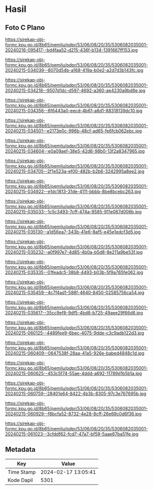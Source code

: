 # Hasil

## Foto C Plano

https://sirekap-obj-formc.kpu.go.id/8b65/pemilu/pdpr/53/06/08/20/35/5306082035001-20240216-095417--bd4faa52-d215-436f-b134-1391667ff153.jpg

https://sirekap-obj-formc.kpu.go.id/8b65/pemilu/pdpr/53/06/08/20/35/5306082035001-20240215-034039--8070d54b-a168-419a-b0e2-a2d7d3b143fc.jpg

https://sirekap-obj-formc.kpu.go.id/8b65/pemilu/pdpr/53/06/08/20/35/5306082035001-20240215-034218--9507d1dc-d597-4692-a360-ae4230a9bd6e.jpg

https://sirekap-obj-formc.kpu.go.id/8b65/pemilu/pdpr/53/06/08/20/35/5306082035001-20240215-034356--8f6443a0-eecd-4b61-a8d1-88318139dc10.jpg

https://sirekap-obj-formc.kpu.go.id/8b65/pemilu/pdpr/53/06/08/20/35/5306082035001-20240215-034501--e2173e0c-996b-48cf-ad65-fe6fcb062ebc.jpg

https://sirekap-obj-formc.kpu.go.id/8b65/pemilu/pdpr/53/06/08/20/35/5306082035001-20240215-034604--e0a09aef-38e5-42d6-98b0-13f2a8347965.jpg

https://sirekap-obj-formc.kpu.go.id/8b65/pemilu/pdpr/53/06/08/20/35/5306082035001-20240215-034705--2f1e523a-ef00-482b-b2b6-3242995a8ee2.jpg

https://sirekap-obj-formc.kpu.go.id/8b65/pemilu/pdpr/53/06/08/20/35/5306082035001-20240215-034922--e1dc1813-31de-4111-bbbb-8be8bcebc263.jpg

https://sirekap-obj-formc.kpu.go.id/8b65/pemilu/pdpr/53/06/08/20/35/5306082035001-20240215-035033--1c5c3493-7cff-474a-9585-911e067d006b.jpg

https://sirekap-obj-formc.kpu.go.id/8b65/pemilu/pdpr/53/06/08/20/35/5306082035001-20240215-035130--a1d56ea7-343b-41e6-8af5-e45e1edcf3d5.jpg

https://sirekap-obj-formc.kpu.go.id/8b65/pemilu/pdpr/53/06/08/20/35/5306082035001-20240215-035232--a0f997e7-4d85-4b0a-b5d8-8e211a9be53f.jpg

https://sirekap-obj-formc.kpu.go.id/8b65/pemilu/pdpr/53/06/08/20/35/5306082035001-20240215-035335--01feadc5-38b8-4493-b03b-5f9a765fe062.jpg

https://sirekap-obj-formc.kpu.go.id/8b65/pemilu/pdpr/53/06/08/20/35/5306082035001-20240215-035459--4c7f4ad1-588f-4640-8450-02585756ca54.jpg

https://sirekap-obj-formc.kpu.go.id/8b65/pemilu/pdpr/53/06/08/20/35/5306082035001-20240215-035617--35cc9ef8-9df5-4bd8-b725-49aee29f66d6.jpg

https://sirekap-obj-formc.kpu.go.id/8b65/pemilu/pdpr/53/06/08/20/35/5306082035001-20240215-060125--4489fee9-6bec-4075-9dde-c3c9adb122d3.jpg

https://sirekap-obj-formc.kpu.go.id/8b65/pemilu/pdpr/53/06/08/20/35/5306082035001-20240215-060409--0647538f-28aa-41a5-926e-babed4848c1d.jpg

https://sirekap-obj-formc.kpu.go.id/8b65/pemilu/pdpr/53/06/08/20/35/5306082035001-20240215-060625--453c5f74-55ae-4ddd-a692-11789d1b5b1a.jpg

https://sirekap-obj-formc.kpu.go.id/8b65/pemilu/pdpr/53/06/08/20/35/5306082035001-20240215-060759--28401e64-8422-4b3b-8305-97c3e767695b.jpg

https://sirekap-obj-formc.kpu.go.id/8b65/pemilu/pdpr/53/06/08/20/35/5306082035001-20240215-060929--f8bcfa52-8732-4e28-8cff-26e69c0d6f36.jpg

https://sirekap-obj-formc.kpu.go.id/8b65/pemilu/pdpr/53/06/08/20/35/5306082035001-20240215-061023--3cfddf62-fcd7-47a7-bf59-5aae67ba51fe.jpg


## Metadata

| Key        | Value               |
| ---------- | ------------------- |
| Time Stamp | 2024-02-17 13:05:41 |
| Kode Dapil | 5301                |



